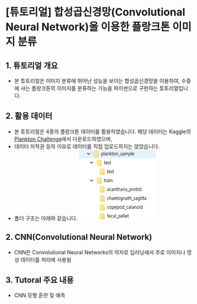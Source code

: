 # [튜토리얼] 합성곱신경망(Convolutional Neural Network)을 이용한 플랑크톤 이미지 분류

## 1. 튜토리얼 개요
  - 본 튜토리얼은 이미지 분류에 뛰어난 성능을 보이는 합성곱신경망을 이용하여, 수중에 사는 플랑크톤의 이미지를 분류하는 기능을 파이썬으로 구현하는 튜토리얼입니다.  

## 2. 활용 데이터
  - 본 튜토리얼은 4종의 플랑크톤 데이터를 활용하였습니다. 해당 데이터는 Kaggle의 [Plankton Challenge](https://www.kaggle.com/c/plankton-challenge/data)에서 다운로드하였으며,  
  - 데이터 저작권 등의 이유로 데이터를 직접 업로드하지는 않았습니다. 
  - 폴더 구조는 아래와 같습니다.
![](./folder_structure.png)
  
## 2. CNN(Convolutional Neural Network)
  - CNN은 Convolutional Neural Networks의 약자로 딥러닝에서 주로 이미지나 영상 데이터를 처리에 사용됨

## 3. Tutoral 주요 내용
  - CNN 모형 훈련 및 예측
